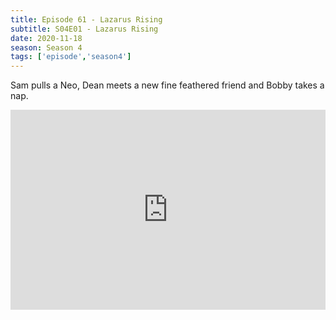 ```yaml
---
title: Episode 61 - Lazarus Rising
subtitle: S04E01 - Lazarus Rising
date: 2020-11-18
season: Season 4
tags: ['episode','season4']
---
```


Sam pulls a Neo, Dean meets a new fine feathered friend and Bobby takes a nap. 

<iframe src="https://cast.rocks/player/27557/Episode-61-Lazarus-Rising.mp3?episodeTitle=Episode%2061%20-%20Lazarus%20Rising&podcastTitle=Couple%20of%20Idjits&episodeDate=November%2019th%2C%202020&imageURL=https%3A%2F%2Fcast.rocks%2Fhosting%2F27557%2Ffeeds%2FCAURZ.jpg" style="border: none; min-height: 265px; max-height: 320px; max-width: 558px; min-width: 270px; width: 100%; height: 100%;" scrollbars="no"></iframe>
